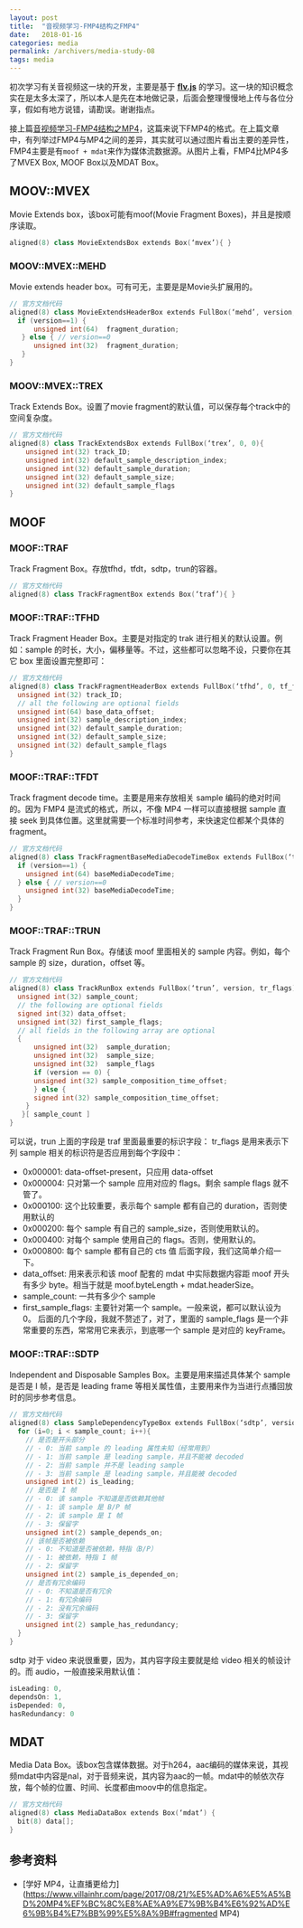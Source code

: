 ```yaml
---
layout: post
title:  "音视频学习-FMP4结构之FMP4"
date:   2018-01-16
categories: media
permalink: /archivers/media-study-08
tags: media
---
```


初次学习有关音视频这一块的开发，主要是基于 **[flv.js](https://github.com/Bilibili/flv.js)** 的学习。这一块的知识概念实在是太多太深了，所以本人是先在本地做记录，后面会整理慢慢地上传与各位分享，假如有地方说错，请勘误。谢谢指点。

接上篇[音视频学习-FMP4结构之MP4](http://localhost:4000/2018/01/14/archivers/media-study-07/)，这篇来说下FMP4的格式。在上篇文章中，有列举过FMP4与MP4之间的差异，其实就可以通过图片看出主要的差异性，FMP4主要是有`moof + mdat`来作为媒体流数据源。从图片上看，FMP4比MP4多了MVEX Box, MOOF Box以及MDAT Box。

## MOOV::MVEX
Movie Extends box，该box可能有moof(Movie Fragment Boxes)，并且是按顺序读取。
```c++
aligned(8) class MovieExtendsBox extends Box(‘mvex’){ }
```

### MOOV::MVEX::MEHD
Movie extends header box。可有可无，主要是是Movie头扩展用的。
```c++
// 官方文档代码
aligned(8) class MovieExtendsHeaderBox extends FullBox(‘mehd’, version, 0) { 
  if (version==1) {
      unsigned int(64)  fragment_duration;
   } else { // version==0
      unsigned int(32)  fragment_duration;
   }
}
```

### MOOV::MVEX::TREX
Track Extends Box。设置了movie fragment的默认值，可以保存每个track中的空间复杂度。
```c++
// 官方文档代码
aligned(8) class TrackExtendsBox extends FullBox(‘trex’, 0, 0){ 
    unsigned int(32) track_ID;
    unsigned int(32) default_sample_description_index;
    unsigned int(32) default_sample_duration;
    unsigned int(32) default_sample_size;
    unsigned int(32) default_sample_flags 
}
```

## MOOF

### MOOF::TRAF
Track Fragment Box。存放tfhd，tfdt，sdtp，trun的容器。
```c++
// 官方文档代码
aligned(8) class TrackFragmentBox extends Box(‘traf’){ }
```

### MOOF::TRAF::TFHD
Track Fragment Header Box。主要是对指定的 trak 进行相关的默认设置。例如：sample 的时长，大小，偏移量等。不过，这些都可以忽略不设，只要你在其它 box 里面设置完整即可：
```c++
// 官方文档代码
aligned(8) class TrackFragmentHeaderBox extends FullBox(‘tfhd’, 0, tf_flags){
  unsigned int(32) track_ID;
  // all the following are optional fields
  unsigned int(64) base_data_offset;
  unsigned int(32) sample_description_index;
  unsigned int(32) default_sample_duration;
  unsigned int(32) default_sample_size;
  unsigned int(32) default_sample_flags
}
```

### MOOF::TRAF::TFDT
Track fragment decode time。主要是用来存放相关 sample 编码的绝对时间的。因为 FMP4 是流式的格式，所以，不像 MP4 一样可以直接根据 sample 直接 seek 到具体位置。这里就需要一个标准时间参考，来快速定位都某个具体的 fragment。
```c++
// 官方文档代码
aligned(8) class TrackFragmentBaseMediaDecodeTimeBox extends FullBox(‘tfdt’, version, 0) {
  if (version==1) {
    unsigned int(64) baseMediaDecodeTime; 
  } else { // version==0
    unsigned int(32) baseMediaDecodeTime;
  }
}
```

### MOOF::TRAF::TRUN
Track Fragment Run Box。存储该 moof 里面相关的 sample 内容。例如，每个 sample 的 size，duration，offset 等。
```c++
// 官方文档代码
aligned(8) class TrackRunBox extends FullBox(‘trun’, version, tr_flags) {
  unsigned int(32) sample_count;
  // the following are optional fields
  signed int(32) data_offset;
  unsigned int(32) first_sample_flags;
  // all fields in the following array are optional 
  {
      unsigned int(32)  sample_duration;
      unsigned int(32)  sample_size;
      unsigned int(32)  sample_flags
      if (version == 0) { 
      unsigned int(32) sample_composition_time_offset;
      } else { 
      signed int(32) sample_composition_time_offset;
    }
   }[ sample_count ]
}
```
可以说，trun 上面的字段是 traf 里面最重要的标识字段：
tr_flags 是用来表示下列 sample 相关的标识符是否应用到每个字段中：
- 0x000001: data-offset-present，只应用 data-offset
- 0x000004: 只对第一个 sample 应用对应的 flags。剩余 sample flags 就不管了。
- 0x000100: 这个比较重要，表示每个 sample 都有自己的 duration，否则使用默认的
- 0x000200: 每个 sample 有自己的 sample_size，否则使用默认的。
- 0x000400: 对每个 sample 使用自己的 flags。否则，使用默认的。
- 0x000800: 每个 sample 都有自己的 cts 值
后面字段，我们这简单介绍一下。
- data_offset: 用来表示和该 moof 配套的 mdat 中实际数据内容距 moof 开头有多少 byte。相当于就是 moof.byteLength + mdat.headerSize。
- sample_count: 一共有多少个 sample
- first_sample_flags: 主要针对第一个 sample。一般来说，都可以默认设为 0。
后面的几个字段，我就不赘述了，对了，里面的 sample_flags 是一个非常重要的东西，常常用它来表示，到底哪一个 sample 是对应的 keyFrame。

### MOOF::TRAF::SDTP
Independent and Disposable Samples Box。主要是用来描述具体某个 sample 是否是 I 帧，是否是 leading frame 等相关属性值，主要用来作为当进行点播回放时的同步参考信息。
```c++
// 官方文档代码
aligned(8) class SampleDependencyTypeBox extends FullBox(‘sdtp’, version = 0, 0) { 
  for (i=0; i < sample_count; i++){
    // 是否是开头部分
    // - 0: 当前 sample 的 leading 属性未知（经常用到）
    // - 1: 当前 sample 是 leading sample，并且不能被 decoded
    // - 2: 当前 sample 并不是 leading sample
    // - 3: 当前 sample 是 leading sample，并且能被 decoded
    unsigned int(2) is_leading;
    // 是否是 I 帧
    // - 0: 该 sample 不知道是否依赖其他帧
    // - 1: 该 sample 是 B/P 帧
    // - 2: 该 sample 是 I 帧
    // - 3: 保留字
    unsigned int(2) sample_depends_on; 
    // 该帧是否被依赖
    // - 0: 不知道是否被依赖，特指（B/P）
    // - 1: 被依赖，特指 I 帧
    // - 2: 保留字
    unsigned int(2) sample_is_depended_on; 
    // 是否有冗余编码
    // - 0: 不知道是否有冗余
    // - 1: 有冗余编码
    // - 2: 没有冗余编码
    // - 3: 保留字
    unsigned int(2) sample_has_redundancy;
  } 
}
```
sdtp 对于 video 来说很重要，因为，其内容字段主要就是给 video 相关的帧设计的。而 audio，一般直接采用默认值：
```c++
isLeading: 0,
dependsOn: 1, 
isDepended: 0,
hasRedundancy: 0
```

## MDAT
Media Data Box。该box包含媒体数据。对于h264，aac编码的媒体来说，其视频mdat中内容是nal，对于音频来说，其内容为aac的一帧。mdat中的帧依次存放，每个帧的位置、时间、长度都由moov中的信息指定。
```c++
// 官方文档代码
aligned(8) class MediaDataBox extends Box(‘mdat’) { 
  bit(8) data[];
}
```

## 参考资料

-  [学好 MP4，让直播更给力](https://www.villainhr.com/page/2017/08/21/%E5%AD%A6%E5%A5%BD%20MP4%EF%BC%8C%E8%AE%A9%E7%9B%B4%E6%92%AD%E6%9B%B4%E7%BB%99%E5%8A%9B#fragmented MP4)